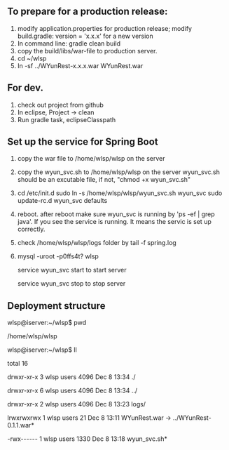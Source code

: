 ## To prepare for a production release:

1. modify application.properties for production release;
   modify build.gradle: version =  'x.x.x' for a new version
2. In command line: gradle clean build
3. copy the build/libs/war-file to production server.
4. cd ~/wlsp
5. ln -sf ../WYunRest-x.x.x.war WYunRest.war

## For dev.

1. check out project from github
2. In eclipse, Project -> clean
3. Run gradle task, eclipseClasspath 

## Set up the service for Spring Boot

1. copy the war file to /home/wlsp/wlsp on the server
2. copy the wyun_svc.sh to /home/wlsp/wlsp on the server
   wyun_svc.sh should be an excutable file, if not, "chmod +x wyun_svc.sh"
3.  cd /etc/init.d
    sudo ln -s /home/wlsp/wlsp/wyun_svc.sh wyun_svc
    sudo update-rc.d wyun_svc defaults
4. reboot. after reboot make sure wyun_svc is running by 'ps -ef | grep java'. If you see
   the service is running. It means the servic is set up correctly.
5. check /home/wlsp/wlsp/logs folder by tail -f spring.log
6.  mysql -uroot -p0ffs4t? wlsp

     service wyun_svc start to start server
     
     service wyun_svc stop to stop server

## Deployment structure

wlsp@iserver:~/wlsp$ pwd

/home/wlsp/wlsp

wlsp@iserver:~/wlsp$ ll

total 16

drwxr-xr-x 3 wlsp users 4096 Dec  8 13:34 ./

drwxr-xr-x 6 wlsp users 4096 Dec  8 13:34 ../

drwxr-xr-x 2 wlsp users 4096 Dec  8 13:23 logs/

lrwxrwxrwx 1 wlsp users   21 Dec  8 13:11 WYunRest.war -> ../WYunRest-0.1.1.war*

-rwx------ 1 wlsp users 1330 Dec  8 13:18 wyun_svc.sh*



